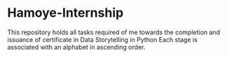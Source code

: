 # Hamoye-Internship
This repository holds all tasks required of me towards the completion and issuance of certificate in Data Storytelling in Python
Each stage is associated with an alphabet in ascending order.
